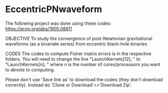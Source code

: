 # EccentricPNwaveform

The following project was done using these codes: https://arxiv.org/abs/1905.08811

OBJECTIVE
To study the convergence of post-Newtonian gravitational waveforms (as a bivariate series) from eccentric black-hole binaries

CODES
The codes to compute Fisher matrix errors is in the respective folders. You will need to change the line "LaunchKernels[12]; " to "LaunchKernels[n]; " where n is the number of cores/processors you want to devote to computing.

Please don't use 'Save link as' to download the codes (they don't download correctly). Instead do 'Clone or Download'>>'Download Zip'.

